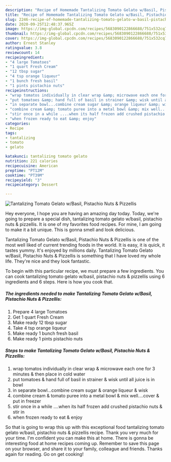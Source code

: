 ```yaml
---
description: "Recipe of Homemade Tantalizing Tomato Gelato w/Basil, Pistachio Nuts &amp;amp; Pizzellis"
title: "Recipe of Homemade Tantalizing Tomato Gelato w/Basil, Pistachio Nuts &amp;amp; Pizzellis"
slug: 2246-recipe-of-homemade-tantalizing-tomato-gelato-w-basil-pistachio-nuts-and-amp-pizzellis
date: 2020-09-25T12:48:37.965Z
image: https://img-global.cpcdn.com/recipes/5683090122866688/751x532cq70/tantalizing-tomato-gelato-wbasil-pistachio-nuts-pizzellis-recipe-main-photo.jpg
thumbnail: https://img-global.cpcdn.com/recipes/5683090122866688/751x532cq70/tantalizing-tomato-gelato-wbasil-pistachio-nuts-pizzellis-recipe-main-photo.jpg
cover: https://img-global.cpcdn.com/recipes/5683090122866688/751x532cq70/tantalizing-tomato-gelato-wbasil-pistachio-nuts-pizzellis-recipe-main-photo.jpg
author: Ernest Stanley
ratingvalue: 3.8
reviewcount: 14
recipeingredient:
- "4 large Tomatoes"
- "1 quart Fresh Cream"
- "12 tbsp sugar"
- "4 tsp orange liqueur"
- "1 bunch fresh basil"
- "1 pints pistachio nuts"
recipeinstructions:
- "wrap tomatos individually in clear wrap &amp; microwave each one for 3 minutes &amp; then place in cold water"
- "put tomatoes &amp; hand full of basil in strainer &amp; wisk until all juice is in bowl"
- "in separate bowl...combine cream sugar &amp; orange liqueur &amp; wisk"
- "combine cream &amp; tomato puree into a metal bowl &amp; mix well....cover &amp; put in freezer"
- "stir once in a while ....when its half frozen add crushed pistachio nuts &amp; stir in"
- "when frozen ready to eat &amp; enjoy"
categories:
- Recipe
tags:
- tantalizing
- tomato
- gelato

katakunci: tantalizing tomato gelato 
nutrition: 221 calories
recipecuisine: American
preptime: "PT12M"
cooktime: "PT39M"
recipeyield: "3"
recipecategory: Dessert

---
```



![Tantalizing Tomato Gelato w/Basil, Pistachio Nuts &amp; Pizzellis](https://img-global.cpcdn.com/recipes/5683090122866688/751x532cq70/tantalizing-tomato-gelato-wbasil-pistachio-nuts-pizzellis-recipe-main-photo.jpg)

Hey everyone, I hope you are having an amazing day today. Today, we're going to prepare a special dish, tantalizing tomato gelato w/basil, pistachio nuts &amp; pizzellis. It is one of my favorites food recipes. For mine, I am going to make it a bit unique. This is gonna smell and look delicious.

Tantalizing Tomato Gelato w/Basil, Pistachio Nuts &amp; Pizzellis is one of the most well liked of current trending foods in the world. It is easy, it is quick, it tastes yummy. It's enjoyed by millions daily. Tantalizing Tomato Gelato w/Basil, Pistachio Nuts &amp; Pizzellis is something that I have loved my whole life. They're nice and they look fantastic.




To begin with this particular recipe, we must prepare a few ingredients. You can cook tantalizing tomato gelato w/basil, pistachio nuts &amp; pizzellis using 6 ingredients and 6 steps. Here is how you cook that.

<!--inarticleads1-->

##### The ingredients needed to make Tantalizing Tomato Gelato w/Basil, Pistachio Nuts &amp; Pizzellis:

1. Prepare 4 large Tomatoes
1. Get 1 quart Fresh Cream
1. Make ready 12 tbsp sugar
1. Take 4 tsp orange liqueur
1. Make ready 1 bunch fresh basil
1. Make ready 1 pints pistachio nuts




<!--inarticleads2-->

##### Steps to make Tantalizing Tomato Gelato w/Basil, Pistachio Nuts &amp; Pizzellis:

1. wrap tomatos individually in clear wrap &amp; microwave each one for 3 minutes &amp; then place in cold water
1. put tomatoes &amp; hand full of basil in strainer &amp; wisk until all juice is in bowl
1. in separate bowl...combine cream sugar &amp; orange liqueur &amp; wisk
1. combine cream &amp; tomato puree into a metal bowl &amp; mix well....cover &amp; put in freezer
1. stir once in a while ....when its half frozen add crushed pistachio nuts &amp; stir in
1. when frozen ready to eat &amp; enjoy




So that is going to wrap this up with this exceptional food tantalizing tomato gelato w/basil, pistachio nuts &amp; pizzellis recipe. Thank you very much for your time. I'm confident you can make this at home. There is gonna be interesting food at home recipes coming up. Remember to save this page on your browser, and share it to your family, colleague and friends. Thanks again for reading. Go on get cooking!
